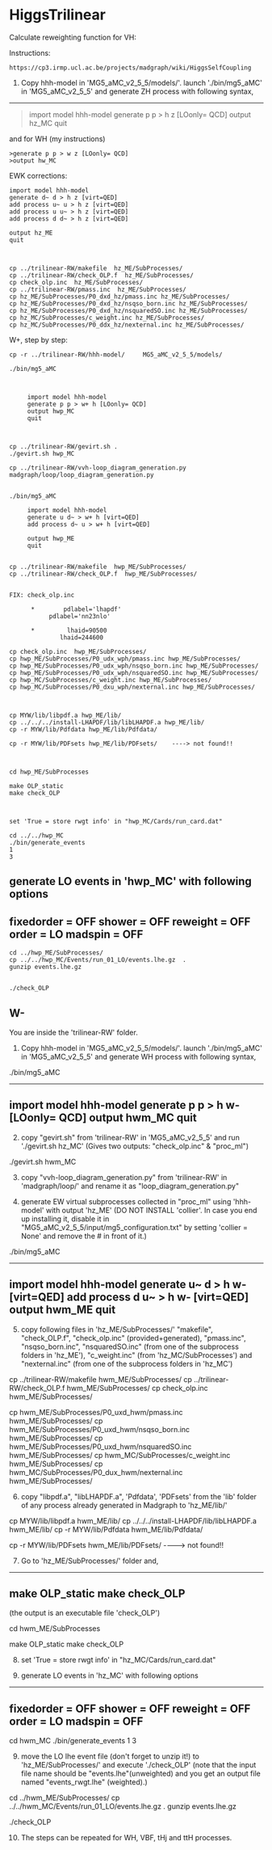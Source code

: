 # HiggsTrilinear

Calculate reweighting function for VH:

Instructions:

    https://cp3.irmp.ucl.ac.be/projects/madgraph/wiki/HiggsSelfCoupling
    

    
    
    
    
    
1. Copy hhh-model in 'MG5_aMC_v2_5_5/models/'. 
   launch './bin/mg5_aMC' in 'MG5_aMC_v2_5_5' and generate 
   ZH process with following syntax, 
----------------------------------
>import model hhh-model
>generate p p > h z [LOonly= QCD]
>output hz_MC
>quit


and for WH (my instructions)

    >generate p p > w z [LOonly= QCD]
    >output hw_MC
    

    
EWK corrections:
    
    import model hhh-model
    generate d~ d > h z [virt=QED]
    add process u~ u > h z [virt=QED]
    add process u u~ > h z [virt=QED]
    add process d d~ > h z [virt=QED]
    
    output hz_ME
    quit
    


    cp ../trilinear-RW/makefile  hz_ME/SubProcesses/
    cp ../trilinear-RW/check_OLP.f  hz_ME/SubProcesses/
    cp check_olp.inc  hz_ME/SubProcesses/
    cp ../trilinear-RW/pmass.inc  hz_ME/SubProcesses/
    cp hz_ME/SubProcesses/P0_dxd_hz/pmass.inc hz_ME/SubProcesses/
    cp hz_ME/SubProcesses/P0_dxd_hz/nsqso_born.inc hz_ME/SubProcesses/
    cp hz_ME/SubProcesses/P0_dxd_hz/nsquaredSO.inc hz_ME/SubProcesses/
    cp hz_MC/SubProcesses/c_weight.inc hz_ME/SubProcesses/
    cp hz_MC/SubProcesses/P0_ddx_hz/nexternal.inc hz_ME/SubProcesses/

    
    
    
W+, step by step:
    
    
    cp -r ../trilinear-RW/hhh-model/     MG5_aMC_v2_5_5/models/
    
    ./bin/mg5_aMC
    
    
 
         import model hhh-model
         generate p p > w+ h [LOonly= QCD]
         output hwp_MC
         quit

    
    
    cp ../trilinear-RW/gevirt.sh .
    ./gevirt.sh hwp_MC
         
    cp ../trilinear-RW/vvh-loop_diagram_generation.py madgraph/loop/loop_diagram_generation.py

    
    ./bin/mg5_aMC    
    
         import model hhh-model
         generate u d~ > w+ h [virt=QED]
         add process d~ u > w+ h [virt=QED]
            
         output hwp_ME
         quit
 
 
    cp ../trilinear-RW/makefile  hwp_ME/SubProcesses/
    cp ../trilinear-RW/check_OLP.f  hwp_ME/SubProcesses/
    
    
    FIX: check_olp.inc 
          
          *        pdlabel='lhapdf'
               pdlabel='nn23nlo'

          *         lhaid=90500
                  lhaid=244600
    
    cp check_olp.inc  hwp_ME/SubProcesses/
    cp hwp_ME/SubProcesses/P0_udx_wph/pmass.inc hwp_ME/SubProcesses/
    cp hwp_ME/SubProcesses/P0_udx_wph/nsqso_born.inc hwp_ME/SubProcesses/
    cp hwp_ME/SubProcesses/P0_udx_wph/nsquaredSO.inc hwp_ME/SubProcesses/
    cp hwp_MC/SubProcesses/c_weight.inc hwp_ME/SubProcesses/
    cp hwp_MC/SubProcesses/P0_dxu_wph/nexternal.inc hwp_ME/SubProcesses/

    
    
    cp MYW/lib/libpdf.a hwp_ME/lib/
    cp ../../../install-LHAPDF/lib/libLHAPDF.a hwp_ME/lib/
    cp -r MYW/lib/Pdfdata hwp_ME/lib/Pdfdata/
    
    cp -r MYW/lib/PDFsets hwp_ME/lib/PDFsets/    ----> not found!!
    
    
    
    cd hwp_ME/SubProcesses
    
    make OLP_static
    make check_OLP



    set 'True = store rwgt info' in "hwp_MC/Cards/run_card.dat"

    cd ../../hwp_MC
    ./bin/generate_events
    1
    3
    
generate LO events in 'hwp_MC' with following options 
-----------------
fixedorder = OFF
shower     = OFF
reweight   = OFF
order      = LO
madspin    = OFF
-----------------


    cd ../hwp_ME/SubProcesses/
    cp ../../hwp_MC/Events/run_01_LO/events.lhe.gz  .
    gunzip events.lhe.gz
    

    ./check_OLP
    
    
    
    
    
    
    
    
    
    
    
    
    
    
    
    
    
    
    
    
    
    
    
    
    
    
    
    
W-
----


You are inside the 'trilinear-RW' folder.

1. Copy hhh-model in 'MG5_aMC_v2_5_5/models/'. 
   launch './bin/mg5_aMC' in 'MG5_aMC_v2_5_5' and generate 
   WH process with following syntax, 

./bin/mg5_aMC

----------------------------------
import model hhh-model
generate p p > h w- [LOonly= QCD]
output hwm_MC
quit
----------------------------------

2. copy "gevirt.sh" from 'trilinear-RW' in 'MG5_aMC_v2_5_5' and run './gevirt.sh hz_MC'
   (Gives two outputs: "check_olp.inc" & "proc_ml")

./gevirt.sh hwm_MC


3. copy "vvh-loop_diagram_generation.py"  from 'trilinear-RW' in 'madgraph/loop/' and 
   rename it as "loop_diagram_generation.py" 



4. generate EW virtual subprocesses collected in "proc_ml" using 'hhh-model' with output 'hz_ME'
   (DO NOT INSTALL 'collier'. In case you end up installing it, disable it in 
    "MG5_aMC_v2_5_5/input/mg5_configuration.txt" by setting 'collier = None' and remove the # in 
    front of it.)



./bin/mg5_aMC

----------------------------------
import model hhh-model
generate u~ d > h w- [virt=QED]
add process d u~ > h w- [virt=QED]
output hwm_ME
quit
----------------------------------




5. copy following files in 'hz_ME/SubProcesses/'
 "makefile", "check_OLP.f", "check_olp.inc" (provided+generated),
 "pmass.inc", "nsqso_born.inc", "nsquaredSO.inc" (from one of the subprocess folders in 'hz_ME'),
 "c_weight.inc" (from 'hz_MC/SubProcesses') and "nexternal.inc" (from one of the subprocess folders in 'hz_MC')

 
cp ../trilinear-RW/makefile  hwm_ME/SubProcesses/
cp ../trilinear-RW/check_OLP.f  hwm_ME/SubProcesses/
cp check_olp.inc  hwm_ME/SubProcesses/


cp hwm_ME/SubProcesses/P0_uxd_hwm/pmass.inc        hwm_ME/SubProcesses/
cp hwm_ME/SubProcesses/P0_uxd_hwm/nsqso_born.inc   hwm_ME/SubProcesses/
cp hwm_ME/SubProcesses/P0_uxd_hwm/nsquaredSO.inc   hwm_ME/SubProcesses/
cp hwm_MC/SubProcesses/c_weight.inc hwm_ME/SubProcesses/
cp hwm_MC/SubProcesses/P0_dux_hwm/nexternal.inc hwm_ME/SubProcesses/


 
6. copy "libpdf.a", "libLHAPDF.a", 'Pdfdata', 'PDFsets' from the 'lib' folder of any process already generated 
   in Madgraph to 'hz_ME/lib/'


cp MYW/lib/libpdf.a       hwm_ME/lib/
cp ../../../install-LHAPDF/lib/libLHAPDF.a hwm_ME/lib/
cp -r MYW/lib/Pdfdata hwm_ME/lib/Pdfdata/

cp -r MYW/lib/PDFsets hwm_ME/lib/PDFsets/    ----> not found!!



7. Go to 'hz_ME/SubProcesses/' folder and,  
----------------
make OLP_static
make check_OLP
----------------
   (the output is an executable file 'check_OLP')

cd hwm_ME/SubProcesses

make OLP_static
make check_OLP


8. set 'True = store rwgt info' in "hz_MC/Cards/run_card.dat"




9. generate LO events in 'hz_MC' with following options 
-----------------
fixedorder = OFF
shower     = OFF
reweight   = OFF
order      = LO
madspin    = OFF
-----------------

cd hwm_MC
./bin/generate_events
1
3



9. move the LO lhe event file (don't forget to unzip it!) to 'hz_ME/SubProcesses/' and execute './check_OLP'
   (note that the input file name should be "events.lhe"(unweighted) and you get an output file named 
   "events_rwgt.lhe" (weighted).)

cd ../hwm_ME/SubProcesses/
cp ../../hwm_MC/Events/run_01_LO/events.lhe.gz  .
gunzip events.lhe.gz
    
./check_OLP
    
    
    
10. The steps can be repeated for WH, VBF, tHj and ttH processes.

    
    
    